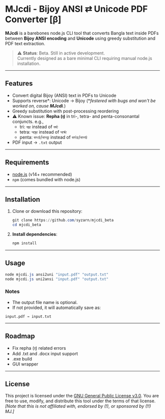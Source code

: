 # MJcdi - Bijoy ANSI ⇄ Unicode PDF Converter [β]

**MJcdi** is a barebones node.js CLI tool that converts Bangla text inside PDFs between **Bijoy ANSI encoding** and **Unicode** using greedy substitution and PDF text extraction.

> ⚠️ **Status**: Beta. Still in active development.  
> Currently designed as a bare minimal CLI requiring manual node.js installation.

---

## Features

- Convert digital Bijoy (ANSI) text in PDFs to Unicode
- Supports reverse*: Unicode → Bijoy (*_festered with bugs and won't be worked on, cause **MJcdi**._)
- Greedy substitution with post-processing reordering
- ⚠️ Known issue: **Repha (`র্`)** in tri-, tetra- and penta-consonantal conjuncts. e.g.,
  - tri: `বজ্র্য` instead of `বর্জ্য`
  - tetra: `আক্ষ্র্য` instead of `আর্ক্ষ্য`
  - penta: `কাৎর্স্ন্য`/`কাত্স্ন্র্য` instead of `কার্ৎস্ন্য`/`কার্ত্স্ন্য`
- PDF input → `.txt` output

---

## Requirements

- [node.js](https://nodejs.org/) (v14+ recommended)
- `npm` (comes bundled with node.js)

---

## Installation

1. Clone or download this repository:

   ```powershell
   git clone https://github.com/syzarn/mjcdi_beta
   cd mjcdi_beta
    ```

2. **Install dependencies**:

    ```powershell
    npm install
    ```

---

## Usage

```powershell
node mjcdi.js ansi2uni "input.pdf" "output.txt"
node mjcdi.js uni2ansi "input.pdf" "output.txt"
```

### Notes
- The output file name is optional.
- If not provided, it will automatically save as:
```
input.pdf → input.txt
```

---

## Roadmap
- Fix repha (র্) related errors
- Add .txt and .docx input support
- .exe build
- GUI wrapper

---

## License
This project is licensed under the [GNU General Public License v3.0](https://www.gnu.org/licenses/gpl-3.0.html).
You are free to use, modify, and distribute this tool under the terms of that license.
_[Note that this is not affiliated with, endorsed by (!), or sponsored by (!!) MJ.]_
